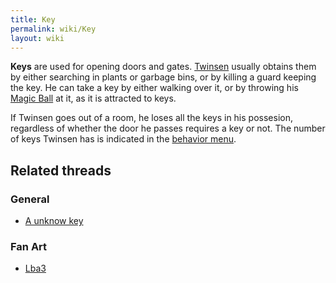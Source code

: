 ```yaml
---
title: Key
permalink: wiki/Key
layout: wiki
---
```


**Keys** are used for opening doors and gates.
[Twinsen](Twinsen "wikilink") usually obtains them by either searching
in plants or garbage bins, or by killing a guard keeping the key. He can
take a key by either walking over it, or by throwing his [Magic
Ball](Magic_Ball "wikilink") at it, as it is attracted to keys.

If Twinsen goes out of a room, he loses all the keys in his possesion,
regardless of whether the door he passes requires a key or not. The
number of keys Twinsen has is indicated in the [behavior
menu](behavior_menu "wikilink").

## Related threads

### General

- [A unknow key](https://forum.magicball.net/showthread.php?t=3797)

### Fan Art

- [Lba3](http://forum.magicball.net/showthread.php?p=112171#post112171)
